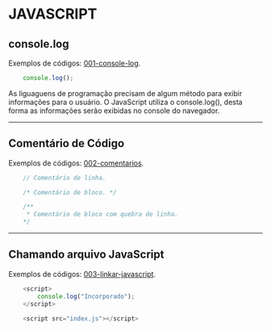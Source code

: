 # JAVASCRIPT


## console.log
Exemplos de códigos: [001-console-log](https://github.com/Gildinei/JAVASCRIPT/tree/main/001-console-log).

```js
    console.log();
```

As liguaguens de programação precisam de algum método para exibir informações para o usuário. O JavaScript utiliza o console.log(), desta forma as informações serão exibidas no console do navegador.

___

## Comentário de Código
Exemplos de códigos: [002-comentarios](https://github.com/Gildinei/JAVASCRIPT/tree/main/002-comentarios).

```js
    // Comentário de linha.

    /* Comentário de bloco. */

    /**
     * Comentário de bloco com quebra de linha.
    */
```

___

## Chamando arquivo JavaScript
Exemplos de códigos: [003-linkar-javascript](https://github.com/Gildinei/JAVASCRIPT/tree/main/003-linkar-javascript).
```js
    <script>
        console.log("Incorporado");
    </script>

    <script src="index.js"></script>
   
```
